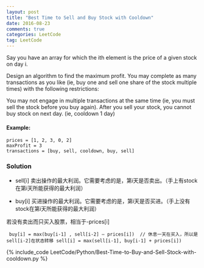 ```yaml
---
layout: post
title: "Best Time to Sell and Buy Stock with Cooldown"
date: 2016-08-23
comments: true
categories: LeetCode
tag: LeetCode
---
```


Say you have an array for which the ith element is the price of a given stock on day i.

Design an algorithm to find the maximum profit. You may complete as many transactions as you like (ie, buy one and sell one share of the stock multiple times) with the following restrictions:

You may not engage in multiple transactions at the same time (ie, you must sell the stock before you buy again).
After you sell your stock, you cannot buy stock on next day. (ie, cooldown 1 day)

#### Example:

```
prices = [1, 2, 3, 0, 2]
maxProfit = 3
transactions = [buy, sell, cooldown, buy, sell]
```

<!--more-->
### Solution

* sell[i] 卖出操作的最大利润。它需要考虑的是，第i天是否卖出。（手上有stock在第i天所能获得的最大利润）

* buy[i] 买进操作的最大利润。它需要考虑的是，第i天是否买进。（手上没有stock在第i天所能获得的最大利润）

若没有卖出而只买入股票，相当于-prices[i]

`
buy[i] = max(buy[i-1] , sell[i-2] – prices[i])  // 休息一天在买入，所以是sell[i-2]在状态转移
sell[i] = max(sell[i-1], buy[i-1] + prices[i])`


{% include_code LeetCode/Python/Best-Time-to-Buy-and-Sell-Stock-with-cooldown.py %}
